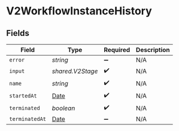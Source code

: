 # V2WorkflowInstanceHistory


## Fields

| Field                                                                                         | Type                                                                                          | Required                                                                                      | Description                                                                                   |
| --------------------------------------------------------------------------------------------- | --------------------------------------------------------------------------------------------- | --------------------------------------------------------------------------------------------- | --------------------------------------------------------------------------------------------- |
| `error`                                                                                       | *string*                                                                                      | :heavy_minus_sign:                                                                            | N/A                                                                                           |
| `input`                                                                                       | *shared.V2Stage*                                                                              | :heavy_check_mark:                                                                            | N/A                                                                                           |
| `name`                                                                                        | *string*                                                                                      | :heavy_check_mark:                                                                            | N/A                                                                                           |
| `startedAt`                                                                                   | [Date](https://developer.mozilla.org/en-US/docs/Web/JavaScript/Reference/Global_Objects/Date) | :heavy_check_mark:                                                                            | N/A                                                                                           |
| `terminated`                                                                                  | *boolean*                                                                                     | :heavy_check_mark:                                                                            | N/A                                                                                           |
| `terminatedAt`                                                                                | [Date](https://developer.mozilla.org/en-US/docs/Web/JavaScript/Reference/Global_Objects/Date) | :heavy_minus_sign:                                                                            | N/A                                                                                           |